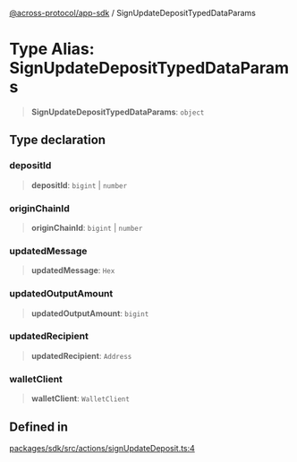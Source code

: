 [@across-protocol/app-sdk](../README.md) / SignUpdateDepositTypedDataParams

# Type Alias: SignUpdateDepositTypedDataParams

> **SignUpdateDepositTypedDataParams**: `object`

## Type declaration

### depositId

> **depositId**: `bigint` \| `number`

### originChainId

> **originChainId**: `bigint` \| `number`

### updatedMessage

> **updatedMessage**: `Hex`

### updatedOutputAmount

> **updatedOutputAmount**: `bigint`

### updatedRecipient

> **updatedRecipient**: `Address`

### walletClient

> **walletClient**: `WalletClient`

## Defined in

[packages/sdk/src/actions/signUpdateDeposit.ts:4](https://github.com/across-protocol/toolkit/blob/d027d7c23e7230b7b5f439570f9efd60c1d715ce/packages/sdk/src/actions/signUpdateDeposit.ts#L4)
